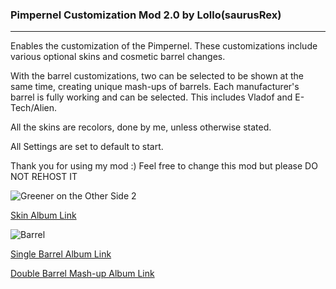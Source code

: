 ### Pimpernel Customization Mod 2.0 by Lollo(saurusRex)

----------------------------------------------------------------------------------------------------------------------

Enables the customization of the Pimpernel.
These customizations include various optional skins and cosmetic barrel changes.
 
With the barrel customizations, two can be selected to be shown at the same time, creating unique mash-ups of barrels. Each manufacturer's barrel is fully working and can be selected. This includes Vladof and E-Tech/Alien.

All the skins are recolors, done by me, unless otherwise stated.

All Settings are set to default to start.

Thank you for using my mod :) 
Feel free to change this mod but please DO NOT REHOST IT



![Greener on the Other Side 2](https://i.imgur.com/XijipzM.png)

[Skin Album Link](https://imgur.com/a/a8unn36)

![Barrel](https://i.imgur.com/vu814Cy.png)

[Single Barrel Album Link](https://imgur.com/a/FMFWvFi)

[Double Barrel Mash-up Album Link](https://imgur.com/a/yLZM1Ud)
